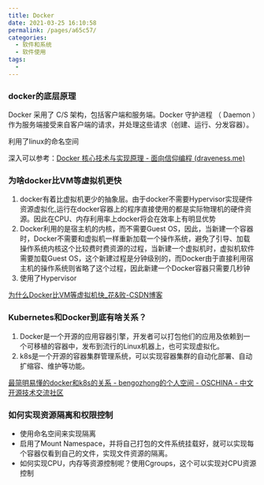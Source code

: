 ```yaml
---
title: Docker
date: 2021-03-25 16:10:58
permalink: /pages/a65c57/
categories:
  - 软件和系统
  - 软件使用
tags:
  - 
---
```



### docker的底层原理

Docker 采用了 C/S 架构，包括客户端和服务端。Docker 守护进程 （ Daemon ）作为服务端接受来自客户端的请求，并处理这些请求（创建、运行、分发容器）。

利用了linux的命名空间

深入可以参考：[Docker 核心技术与实现原理 - 面向信仰编程 (draveness.me)](https://draveness.me/docker/)

### 为啥docker比VM等虚拟机更快

1. docker有着比虚拟机更少的抽象层。由于docker不需要Hypervisor实现硬件资源虚拟化,运行在docker容器上的程序直接使用的都是实际物理机的硬件资源。因此在CPU、内存利用率上docker将会在效率上有明显优势
2. Docker利用的是宿主机的内核，而不需要Guest OS，因此，当新建一个容器时，Docker不需要和虚拟机一样重新加载一个操作系统，避免了引导、加载操作系统内核这个比较费时费资源的过程，当新建一个虚拟机时，虚拟机软件需要加载Guest OS，这个新建过程是分钟级别的，而Docker由于直接利用宿主机的操作系统则省略了这个过程，因此新建一个Docker容器只需要几秒钟
3. 使用了Hypervisor

[为什么Docker比VM等虚拟机快_花&败-CSDN博客](https://blog.csdn.net/K_520_W/article/details/111304146)

### Kubernetes和Docker到底有啥关系？

1. Docker是一个开源的应用容器引擎，开发者可以打包他们的应用及依赖到一个可移植的容器中，发布到流行的Linux机器上，也可实现虚拟化。
2. k8s是一个开源的容器集群管理系统，可以实现容器集群的自动化部署、自动扩缩容、维护等功能。

[最简明易懂的docker和k8s的关系 - bengozhong的个人空间 - OSCHINA - 中文开源技术交流社区](https://my.oschina.net/u/588516/blog/3069671)



### 如何实现资源隔离和权限控制

- 使用命名空间来实现隔离
- 启用了Mount Namespace，并将自己打包的文件系统挂载好，就可以实现每个容器仅看到自己的文件，实现文件资源的隔离。
- 如何实现CPU，内存等资源控制呢？使用Cgroups，这个可以实现对CPU资源控制


